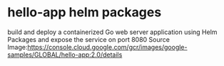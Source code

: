 # hello-app helm packages
build and deploy a containerized Go web server application using Helm Packages and expose the service on port 8080
Source Image:https://console.cloud.google.com/gcr/images/google-samples/GLOBAL/hello-app:2.0/details
